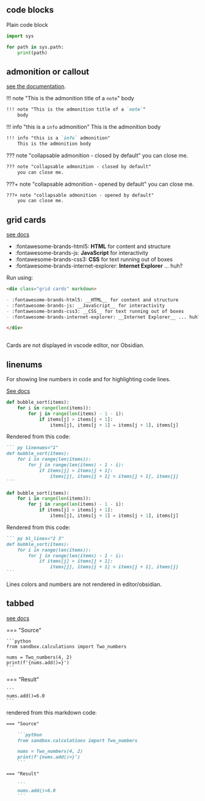 
## code blocks  
Plain code block
```python
import sys 

for path in sys.path:
    print(path)
```
  

## admonition or callout

[see the documentation](https://squidfunk.github.io/mkdocs-material/reference/admonitions/#usage).


!!! note "This is the admonition title of a `note`"
    body 

```md
!!! note "This is the admonition title of a `note`"
    body 
```

!!! info "this is a `info` admonition"
    This is the admonition body

```md
!!! info "this is a `info` admonition"
    This is the admonition body
```

??? note "collapsable admonition - closed by default"
    you can close me.

```md
??? note "collapsable admonition - closed by default"
    you can close me.
```

???+ note "collapsable admonition - opened by default"
    you can close me.

```md
???+ note "collapsable admonition - opened by default"
    you can close me.
```

## grid cards 

[see docs](https://squidfunk.github.io/mkdocs-material/reference/grids/?h=grid#using-card-grids)

<div class="grid cards" markdown>

- :fontawesome-brands-html5: __HTML__ for content and structure
- :fontawesome-brands-js: __JavaScript__ for interactivity
- :fontawesome-brands-css3: __CSS__ for text running out of boxes
- :fontawesome-brands-internet-explorer: __Internet Explorer__ ... huh?

</div>

Run using:
````md
<div class="grid cards" markdown>

- :fontawesome-brands-html5: __HTML__ for content and structure
- :fontawesome-brands-js: __JavaScript__ for interactivity
- :fontawesome-brands-css3: __CSS__ for text running out of boxes
- :fontawesome-brands-internet-explorer: __Internet Explorer__ ... huh?

</div>
 
````
Cards are not displayed in vscode editor, nor Obsidian. 

## linenums 
For showing line numbers in code and for highlighting code lines.

[See docs](https://squidfunk.github.io/mkdocs-material/reference/code-blocks/#adding-line-numbers)

``` py linenums="1"
def bubble_sort(items):
    for i in range(len(items)):
        for j in range(len(items) - 1 - i):
            if items[j] > items[j + 1]:
                items[j], items[j + 1] = items[j + 1], items[j]
```

Rendered from this code:

````md
``` py linenums="1"
def bubble_sort(items):
    for i in range(len(items)):
        for j in range(len(items) - 1 - i):
            if items[j] > items[j + 1]:
                items[j], items[j + 1] = items[j + 1], items[j]
```
````

``` py hl_lines="2 3"
def bubble_sort(items):
    for i in range(len(items)):
        for j in range(len(items) - 1 - i):
            if items[j] > items[j + 1]:
                items[j], items[j + 1] = items[j + 1], items[j]
```

Rendered from this code:

````md
``` py hl_lines="2 3"
def bubble_sort(items):
    for i in range(len(items)):
        for j in range(len(items) - 1 - i):
            if items[j] > items[j + 1]:
                items[j], items[j + 1] = items[j + 1], items[j]
```
````

Lines colors and numbers are not rendered in editor/obsidian.

## tabbed 


[see docs](https://squidfunk.github.io/mkdocs-material/reference/content-tabs/#grouping-code-blocks)

=== "Source"

    ```python 
    from sandbox.calculations import Two_numbers

    nums = Two_numbers(4, 2)
    print(f'{nums.add()=}')
    ```

=== "Result"

    ```
    nums.add()=6.0
    ```

rendered from this markdown code:
````md
=== "Source"

    ```python 
    from sandbox.calculations import Two_numbers

    nums = Two_numbers(4, 2)
    print(f'{nums.add()=}')
    ```

=== "Result"

    ```
    nums.add()=6.0
    ```
````